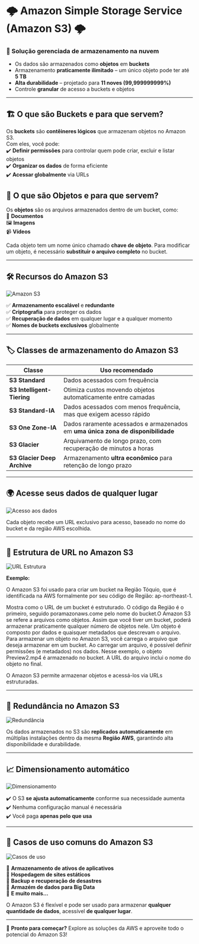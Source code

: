 # 🌩️ Amazon Simple Storage Service (Amazon S3) 🌩️

### 🚀 Solução gerenciada de armazenamento na nuvem

- Os dados são armazenados como **objetos** em **buckets**
- Armazenamento **praticamente ilimitado** – um único objeto pode ter até **5 TB**
- **Alta durabilidade** – projetado para **11 noves (99,999999999%)**
- Controle **granular** de acesso a buckets e objetos

---

## 🏗️ O que são **Buckets** e para que servem?

Os **buckets** são **contêineres lógicos** que armazenam objetos no Amazon S3.  
Com eles, você pode:  
✔️ **Definir permissões** para controlar quem pode criar, excluir e listar objetos  
✔️ **Organizar os dados** de forma eficiente  
✔️ **Acessar globalmente** via URLs

## 📂 O que são **Objetos** e para que servem?

Os **objetos** são os arquivos armazenados dentro de um bucket, como:  
📄 **Documentos**  
🖼️ **Imagens**  
📹 **Vídeos**

Cada objeto tem um nome único chamado **chave de objeto**. Para modificar um objeto, é necessário **substituir o arquivo completo** no bucket.

---

## 🛠️ Recursos do Amazon S3

<img src="amazon-s3.png" alt="Amazon S3">

✅ **Armazenamento escalável** e **redundante**  
✅ **Criptografia** para proteger os dados  
✅ **Recuperação de dados** em qualquer lugar e a qualquer momento  
✅ **Nomes de buckets exclusivos** globalmente

---

## 🏷️ Classes de armazenamento do Amazon S3

| Classe                      | Uso recomendado                                                                  |
| --------------------------- | -------------------------------------------------------------------------------- |
| **S3 Standard**             | Dados acessados com frequência                                                   |
| **S3 Intelligent-Tiering**  | Otimiza custos movendo objetos automaticamente entre camadas                     |
| **S3 Standard-IA**          | Dados acessados com menos frequência, mas que exigem acesso rápido               |
| **S3 One Zone-IA**          | Dados raramente acessados e armazenados em **uma única zona de disponibilidade** |
| **S3 Glacier**              | Arquivamento de longo prazo, com recuperação de minutos a horas                  |
| **S3 Glacier Deep Archive** | Armazenamento **ultra econômico** para retenção de longo prazo                   |

---

## 🌍 Acesse seus dados de qualquer lugar

<img src="dados.png" alt="Acesso aos dados">

Cada objeto recebe um URL exclusivo para acesso, baseado no nome do bucket e da região AWS escolhida.

---

## 🔗 Estrutura de URL no Amazon S3

<img src="url.png" alt="URL Estrutura">

**Exemplo:**

O Amazon S3 foi usado para criar um bucket na Região Tóquio, que é identificada na AWS formalmente por seu código de Região: ap-northeast-1.

Mostra como o URL de um bucket é estruturado. O código da Região é o primeiro, seguido poramazonaws.come pelo nome do bucket.O Amazon S3 se refere a arquivos como objetos. Assim que você tiver um bucket, poderá armazenar praticamente qualquer número de objetos nele. Um objeto é composto por dados e quaisquer metadados que descrevam o arquivo. Para armazenar um objeto no Amazon S3, você carrega o arquivo que deseja armazenar em um bucket. Ao carregar um arquivo, é possível definir permissões (e metadados) nos dados. Nesse exemplo, o objeto Preview2.mp4 é armazenado no bucket. A URL do arquivo inclui o nome do objeto no final.

O Amazon S3 permite armazenar objetos e acessá-los via URLs estruturadas.

---

## 📀 Redundância no Amazon S3

<img src="redudancia.png" alt="Redundância">

Os dados armazenados no S3 são **replicados automaticamente** em múltiplas instalações dentro da mesma **Região AWS**, garantindo alta disponibilidade e durabilidade.

---

## 📈 Dimensionamento automático

<img src="dimensionamento.png" alt="Dimensionamento">

✔️ O S3 **se ajusta automaticamente** conforme sua necessidade aumenta  
✔️ Nenhuma configuração manual é necessária  
✔️ Você paga **apenas pelo que usa**

---

## 🎯 Casos de uso comuns do Amazon S3

<img src="casos.png" alt="Casos de uso">

🔹 **Armazenamento de ativos de aplicativos**  
🔹 **Hospedagem de sites estáticos**  
🔹 **Backup e recuperação de desastres**  
🔹 **Armazém de dados para Big Data**  
🔹 **E muito mais...**

O Amazon S3 é flexível e pode ser usado para armazenar **qualquer quantidade de dados**, acessível **de qualquer lugar**.

---

🚀 **Pronto para começar?** Explore as soluções da AWS e aproveite todo o potencial do Amazon S3!
